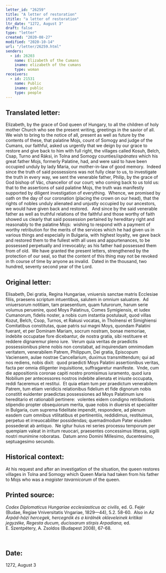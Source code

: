 ```yaml
---
letter_id: "26259"
title: "A letter of restoration"
ititle: "a letter of restoration"
ltr_date: "1272, August 3"
draft: false
type: "letter"
created: "2020-08-27"
modified: "2020-10-14"
url: "/letter/26259.html"
senders:
  - id: 26203
    name: Elizabeth of the Cumans
    iname: elizabeth of the cumans
    type: woman
receivers:
  - id: 21531
    name: Public
    iname: public
    type: people
---
```

<h2> Translated letter:</h2><p>Elizabeth, by the grace of God queen of Hungary, to all the children of holy mother Church who see the present writing, greetings in the savior of all.&nbsp; We wish to bring to the notice of all, present as well as future by the contents of these, that palatine Mojs, count of Somogy and judge of the Cumans, our faithful, asked us urgently that we deign by our grace to restore and give back to him with full right, the villages called Kosuh, Belch,&nbsp; Csap, Turno and Ráksi, in Tolna and Somogy counties/<i>ispánates</i> which his great father Mojs, formerly Palatine, had, and were said to have been occupied unduly by lady Maria, our mother-in-law of good memory.&nbsp; Indeed since the truth of said possessions was not fully clear to us, to investigate the truth in every way, we sent the venerable father, Philip, by the grace of God bishop of Vác, chancellor of our court; who coming back to us told us:&nbsp; that to the assertions of said palatine Mojs, the truth was manifestly supported by diligent investigation of everything.&nbsp; Whence, we promised by oath on the day of our coronation (placing the crown on our head), that the rights of nobles unduly alienated and unjustly occupied by our ancestors, we would have given back and restored.&nbsp;&nbsp; And since by the said venerable father as well as truthful relations of the faithful and those worthy of faith showed us clearly that said possession pertained by hereditary right and reasonably to the palatine Mojs:&nbsp; wishing to respond with a payment of&nbsp; worthy retribution for the merits of the services which he had given us in various things and especially in Bulgaria, with highest loyalty, we gave back and restored them to the fullest with all uses and appurtenances, to be possessed perpetually and irrevocably; as his father had possessed them from of old.&nbsp; We have granted the present letters, strengthened by the protection of our seal, so that the content of this thing may not be revoked in th course of time by anyone as invalid.&nbsp; Dated in the thousand, two hundred, seventy second year of the Lord.</p><h2 class="mt-4"> Original letter:</h2><p>Elisabeth, Dei gratia, Regina Hungariae, vniuersis sanctae matris Ecclesiae filiis, praesens scriptum intuentibus, salutem in omnium saluatore.&nbsp; Ad vniuersorum notitiam, tam praesentium, quam futurorum, harum serie volumus peruenire, quod Moys Palatinus, Comes Symigiensis, et iudex Cumanorum, fidelis noster, a nobis cum instantia postulauit, quod villas Kozut, Belch, Csop, Turnos, et Rakusi vocatas, in Tholnensi et Simighiensi Comitatibus constitutas, quae patris sui magni Moys, quondam Palatini fuerant, et per Dominam Mariam, socrum nostram, bonae memoriae, indebite occupatae fore dicebantur, de nostra gratia, sibi restituere et reddere dignaremur pleno iure.&nbsp; Verum quia veritas de praedictis possessionibus plene nobis non constabat, ad inquirendam omnimodam veritatem, venerabilem Patrem, Philippum, Dei gratia, Episcopum Vaciensem, aulae nostrae Cancellarium, duximus transmittendum; qui ad nos rediens, nobis dixit:&nbsp; quod praedicti Moys Palatini assertionibus veritas, facta per omnia diligenter inquisitione, suffragaretur manifeste.&nbsp; Vnde, cum die appositionis coronae capiti nostro promisimus iuramento, quod iura Nobilium per antecessores nostros indebite alienata et iniuste occupata, reddi faceremus et restitui.&nbsp; Et quia etiam tum per praedictum venerabilem Patrem, tum etiam veridicis relationibus fidelium et fide dignorum nobis constitit euidenter praedictas possessiones ad Moys Palatinum iure hereditario et rationabili pertinere:&nbsp; volentes eidem condigno retributionis stipendio propter obsequiorum merita, quae nobis in diuersis et specialiter in Bulgaria, cum suprema fidelitate impendit, respondere, ad plenum easdem cum omnibus vtilitatibus et pertinentiis, reddidimus, restituimus, perpetuo et irreuocabiliter possidendas; quemadmodum Pater eiusdem possederat ab antiquo.&nbsp; Ne igitur huius rei series processu temporum per quempiam valeat in irritum reuocari, praesentes concessimus litteras, sigilli nostri munimine roboratas.&nbsp; Datum anno Domini Millesimo, ducentesimo, septuagesimo secundo.</p><h2 class="mt-4"> Historical context:</h2><p>At his request and after an investigation of the situation, the queen restores villages in Tolna and Somogy which Queen Maria had taken from his father to Mojs who was a <i>magister tavarnicorum</i> of the queen.</p><h2 class="mt-4"> Printed source:</h2><p><i>Codex Diplomaticus Hungariae ecclesiasticus ac civilis</i>, ed. G. Fejér (Budae, Regiae Vniversitatis Vngariae, 1829—44), 5.2. 58-60.&nbsp; Also in&nbsp;<em>Az Árpád-házi hercegek, hercegnök és a királnék okleveleinek kritikai jegyzéke, Regesta ducum, ducissarum stirpis Arpadiana,</em> ed. E.&nbsp;Szentpétery, A. Zsoldos (Budapest 2008), 67-68.</p><p>&nbsp;</p><h2 class="mt-4"> Date:</h2>1272, August 3